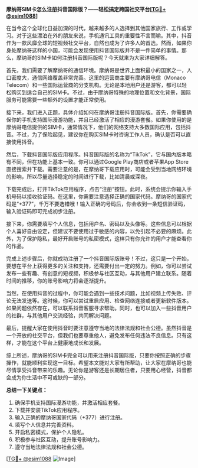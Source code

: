 **摩纳哥SIM卡怎么注册抖音国际版？——轻松搞定跨国社交平台[[TG💪+ @esim1088](https://t.me/s/esim1088)]**

在当今这个全球化日益加深的时代，越来越多的人选择到其他国家旅行、工作或学习。对于这些漂泊在外的朋友来说，手机通讯工具的重要性不言而喻。其中，抖音作为一款风靡全球的短视频社交平台，自然也成为了许多人的首选。然而，如果你身处摩纳哥这样的小国，可能会发现使用抖音国际版并不是一件简单的事情。那么，摩纳哥的SIM卡如何注册抖音国际版呢？今天就来为大家详细解答。

首先，我们需要了解摩纳哥的通信环境。摩纳哥是世界上面积最小的国家之一，人口密度大，通信网络覆盖非常完善。这里的运营商主要有摩纳哥电信（Monaco Telecom）和一些国际运营商的分支机构。无论是本地用户还是游客，都可以轻松购买到适合自己的SIM卡。不过，由于摩纳哥特殊的地理位置和文化背景，国际服务可能需要一些额外的设置才能正常使用。

接下来，我们进入正题，具体介绍如何在摩纳哥注册抖音国际版。首先，你需要确保你的手机支持国际漫游功能，并且已经激活了相应的漫游套餐。如果你使用的是摩纳哥电信提供的SIM卡，通常情况下，他们的网络支持大多数国际应用，包括抖音。不过，为了保险起见，建议你在购买SIM卡时咨询工作人员，确认是否可以直接使用抖音。

然后，下载抖音国际版应用程序。抖音国际版的名称为“TikTok”，它与国内版本略有不同，但在功能上基本一致。你可以通过Google Play商店或者苹果App Store直接搜索并下载。需要注意的是，在摩纳哥下载应用时，可能会受到当地网络环境的影响，所以尽量选择稳定的时间进行下载，比如清晨或深夜。

下载完成后，打开TikTok应用程序，点击“注册”按钮。此时，系统会提示你输入手机号码以接收验证码。在这里，你需要注意选择正确的国家代码。摩纳哥的国家代码是“+377”，千万不要选错哦！输入正确的号码后，你会收到一条短信验证码，输入验证码即可完成初步注册。

接下来，你需要填写个人信息，包括用户名、密码以及头像等。这些信息可以根据个人喜好自由设定，但建议不要使用过于敏感的内容，以免引起不必要的麻烦。此外，为了保护隐私，最好开启账号的私密模式，这样只有你允许的用户才能查看你的作品。

完成上述步骤后，你就成功注册了一个抖音国际版账号！不过，这只是一个开始，要想在平台上获得更多的关注和支持，还需要付出一定的努力。例如，你可以尝试发布一些有趣、有创意的短视频，积极参与社区互动，与其他用户建立联系。随着时间的推移，你的账号影响力将会逐渐提升。

当然，在使用抖音的过程中，你可能会遇到一些技术问题，比如视频上传失败、评论无法发送等。这时候，你可以尝试重启应用、检查网络连接或者更新软件版本。如果问题依然存在，可以联系抖音客服寻求帮助。同时，也可以加入一些抖音用户的社群，与其他用户交流经验，共同解决问题。

最后，提醒大家在使用抖音时要注意遵守当地的法律法规和社会公德。虽然抖音是一个开放的社交平台，但我们也要尊重他人，避免发布任何违法不良信息。只有这样，才能在这个平台上健康地成长和发展。

综上所述，摩纳哥的SIM卡完全可以用来注册抖音国际版，只要你按照正确的步骤操作，就能顺利实现这一目标。希望本文能对大家有所帮助，让大家在摩纳哥也能尽情享受抖音带来的乐趣。无论你是游客还是长期居住者，只要用心经营，抖音都会成为你生活中不可或缺的一部分。

**总结一下关键点：**
1. 确保手机支持国际漫游功能，并激活相应套餐。
2. 下载并安装TikTok应用程序。
3. 输入正确的摩纳哥国家代码（+377）进行注册。
4. 填写个人信息并完善资料。
5. 开启私密模式，保护个人隐私。
6. 积极参与社区互动，提升账号影响力。
7. 遵守当地法律法规和社会公德。

[[TG💪+ @esim1088](https://t.me/s/esim1088) ![Image](https://i.postimg.cc/4NQfJmqS/Snipaste-2025-05-13-00-14-12.png)]